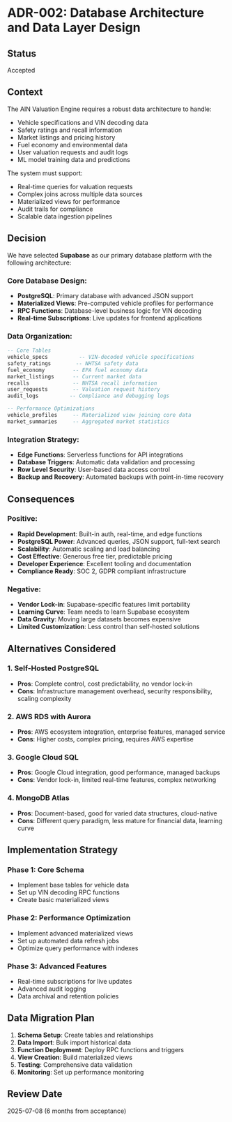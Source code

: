 # ADR-002: Database Architecture and Data Layer Design

## Status
Accepted

## Context

The AIN Valuation Engine requires a robust data architecture to handle:

- Vehicle specifications and VIN decoding data
- Safety ratings and recall information
- Market listings and pricing history
- Fuel economy and environmental data
- User valuation requests and audit logs
- ML model training data and predictions

The system must support:
- Real-time queries for valuation requests
- Complex joins across multiple data sources
- Materialized views for performance
- Audit trails for compliance
- Scalable data ingestion pipelines

## Decision

We have selected **Supabase** as our primary database platform with the following architecture:

### Core Database Design:
- **PostgreSQL**: Primary database with advanced JSON support
- **Materialized Views**: Pre-computed vehicle profiles for performance
- **RPC Functions**: Database-level business logic for VIN decoding
- **Real-time Subscriptions**: Live updates for frontend applications

### Data Organization:
```sql
-- Core Tables
vehicle_specs          -- VIN-decoded vehicle specifications
safety_ratings        -- NHTSA safety data
fuel_economy         -- EPA fuel economy data
market_listings      -- Current market data
recalls              -- NHTSA recall information
user_requests        -- Valuation request history
audit_logs          -- Compliance and debugging logs

-- Performance Optimizations
vehicle_profiles     -- Materialized view joining core data
market_summaries     -- Aggregated market statistics
```

### Integration Strategy:
- **Edge Functions**: Serverless functions for API integrations
- **Database Triggers**: Automatic data validation and processing
- **Row Level Security**: User-based data access control
- **Backup and Recovery**: Automated backups with point-in-time recovery

## Consequences

### Positive:
- **Rapid Development**: Built-in auth, real-time, and edge functions
- **PostgreSQL Power**: Advanced queries, JSON support, full-text search
- **Scalability**: Automatic scaling and load balancing
- **Cost Effective**: Generous free tier, predictable pricing
- **Developer Experience**: Excellent tooling and documentation
- **Compliance Ready**: SOC 2, GDPR compliant infrastructure

### Negative:
- **Vendor Lock-in**: Supabase-specific features limit portability
- **Learning Curve**: Team needs to learn Supabase ecosystem
- **Data Gravity**: Moving large datasets becomes expensive
- **Limited Customization**: Less control than self-hosted solutions

## Alternatives Considered

### 1. Self-Hosted PostgreSQL
- **Pros**: Complete control, cost predictability, no vendor lock-in
- **Cons**: Infrastructure management overhead, security responsibility, scaling complexity

### 2. AWS RDS with Aurora
- **Pros**: AWS ecosystem integration, enterprise features, managed service
- **Cons**: Higher costs, complex pricing, requires AWS expertise

### 3. Google Cloud SQL
- **Pros**: Google Cloud integration, good performance, managed backups
- **Cons**: Vendor lock-in, limited real-time features, complex networking

### 4. MongoDB Atlas
- **Pros**: Document-based, good for varied data structures, cloud-native
- **Cons**: Different query paradigm, less mature for financial data, learning curve

## Implementation Strategy

### Phase 1: Core Schema
- Implement base tables for vehicle data
- Set up VIN decoding RPC functions
- Create basic materialized views

### Phase 2: Performance Optimization
- Implement advanced materialized views
- Set up automated data refresh jobs
- Optimize query performance with indexes

### Phase 3: Advanced Features
- Real-time subscriptions for live updates
- Advanced audit logging
- Data archival and retention policies

## Data Migration Plan

1. **Schema Setup**: Create tables and relationships
2. **Data Import**: Bulk import historical data
3. **Function Deployment**: Deploy RPC functions and triggers
4. **View Creation**: Build materialized views
5. **Testing**: Comprehensive data validation
6. **Monitoring**: Set up performance monitoring

## Review Date
2025-07-08 (6 months from acceptance)